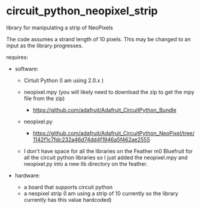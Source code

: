 # circuit_python_neopixel_strip
library for manipulating a strip of NeoPixels 

The code assumes a strand length of 10 pixels.
This may be changed to an input as the library progresses.

requires:
* software:
  * Cirtuit Python (I am using 2.0.x ) 
  * neopixel.mpy (you will likely need to download the zip to get the mpy file from the zip)
    * https://github.com/adafruit/Adafruit_CircuitPython_Bundle
  
  * neopixel.py 
    * https://github.com/adafruit/Adafruit_CircuitPython_NeoPixel/tree/1142f1c7fdc232a46d74dd4f1946a5f462ae2555

  * I don't have space for all the libraries on the Feather m0 Bluefruit for all the circuit python libraries so I just added the neopixel.mpy and neopixel.py into a new lib directory on the feather.
  
* hardware:
  * a board that supports circuit python
  * a neopixel strip (I am using a strip of 10 currently so the library currently has this value hardcoded)
